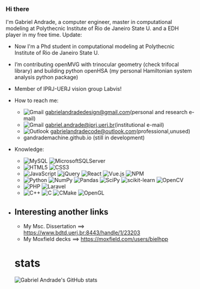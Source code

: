### Hi there 

I'm Gabriel Andrade, a computer engineer, master in computational modeling  at Polythecnic Institute of Rio de Janeiro State U.
and a EDH player in my free time.
Update: 
- Now I'm a Phd student in computational modeling  at Polythecnic Institute of Rio de Janeiro State U.

- I’m contributing openMVG with trinocular geometry (check trifocal library) and building python openHSA (my personal Hamiltonian system analysis python package)
- Member of IPRJ-UERJ vision group Labvis!

- How to reach me: 
  - ![Gmail](https://img.shields.io/badge/Gmail-D14836?style=for-the-badge&logo=gmail&logoColor=white) gabrielandradedesign@gmail.com(personal and research e-mail) 
  - ![Gmail](https://img.shields.io/badge/Gmail-D14836?style=for-the-badge&logo=gmail&logoColor=white) gabriel.andrade@iprj.uerj.br(institutional e-mail)
  - ![Outlook](https://img.shields.io/badge/Microsoft_Outlook-0078D4?style=for-the-badge&logo=microsoft-outlook&logoColor=white) gabrielandradecode@outlook.com(professional,unused)
  - gandrademachine.github.io (still in development)

  
- Knowledge:
  
  - ![MySQL](https://img.shields.io/badge/mysql-%2300f.svg?style=for-the-badge&logo=mysql&logoColor=white) ![MicrosoftSQLServer](https://img.shields.io/badge/Microsoft%20SQL%20Sever-CC2927?style=for-the-badge&logo=microsoft%20sql%20server&logoColor=white) 
  - ![HTML5](https://img.shields.io/badge/html5-%23E34F26.svg?style=for-the-badge&logo=html5&logoColor=white) ![CSS3](https://img.shields.io/badge/css3-%231572B6.svg?style=for-the-badge&logo=css3&logoColor=white) 
  - ![JavaScript](https://img.shields.io/badge/javascript-%23323330.svg?style=for-the-badge&logo=javascript&logoColor=%23F7DF1E) ![jQuery](https://img.shields.io/badge/jquery-%230769AD.svg?style=for-the-badge&logo=jquery&logoColor=white) ![React](https://img.shields.io/badge/react-%2320232a.svg?style=for-the-badge&logo=react&logoColor=%2361DAFB) ![Vue.js](https://img.shields.io/badge/vuejs-%2335495e.svg?style=for-the-badge&logo=vuedotjs&logoColor=%234FC08D) ![NPM](https://img.shields.io/badge/NPM-%23000000.svg?style=for-the-badge&logo=npm&logoColor=white)
  - ![Python](https://img.shields.io/badge/python-3670A0?style=for-the-badge&logo=python&logoColor=ffdd54) ![NumPy](https://img.shields.io/badge/numpy-%23013243.svg?style=for-the-badge&logo=numpy&logoColor=white) ![Pandas](https://img.shields.io/badge/pandas-%23150458.svg?style=for-the-badge&logo=pandas&logoColor=white) ![SciPy](https://img.shields.io/badge/SciPy-%230C55A5.svg?style=for-the-badge&logo=scipy&logoColor=%white) ![scikit-learn](https://img.shields.io/badge/scikit--learn-%23F7931E.svg?style=for-the-badge&logo=scikit-learn&logoColor=white) ![OpenCV](https://img.shields.io/badge/opencv-%23white.svg?style=for-the-badge&logo=opencv&logoColor=white)
  - ![PHP](https://img.shields.io/badge/php-%23777BB4.svg?style=for-the-badge&logo=php&logoColor=white) ![Laravel](https://img.shields.io/badge/laravel-%23FF2D20.svg?style=for-the-badge&logo=laravel&logoColor=white) 
  - ![C++](https://img.shields.io/badge/c++-%2300599C.svg?style=for-the-badge&logo=c%2B%2B&logoColor=white) ![C](https://img.shields.io/badge/c-%2300599C.svg?style=for-the-badge&logo=c&logoColor=white) ![CMake](https://img.shields.io/badge/CMake-%23008FBA.svg?style=for-the-badge&logo=cmake&logoColor=white) ![OpenGL](https://img.shields.io/badge/OpenGL-%23FFFFFF.svg?style=for-the-badge&logo=opengl)

- Interesting another links
  -   
  - My Msc. Dissertation ==> https://www.bdtd.uerj.br:8443/handle/1/23203
  - My Moxfield decks ==> https://moxfield.com/users/bielhpp
  
  # stats
  ![Gabriel Andrade's GitHub stats](https://github-readme-stats.vercel.app/api?username=gandrademachine&theme=chartreuse-dark&show_icons=true)
<!--
**gandrademachine/gandrademachine** is a ✨ _special_ ✨ repository because its `README.md` (this file) appears on your GitHub profile.

Here are some ideas to get you started:

- 🔭 I’m currently working on ...
- 🌱 I’m currently learning ...
- 👯 I’m looking to collaborate on ...
- 🤔 I’m looking for help with ...
- 💬 Ask me about ...
- 📫 How to reach me: ...
- 😄 Pronouns: ...
- ⚡ Fun fact: ...
-->
